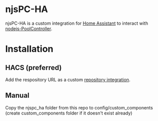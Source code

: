 # njsPC-HA
njsPC-HA is a custom integration for [Home Assistant](https://www.home-assistant.io/) to interact with [nodejs-PoolController](https://github.com/tagyoureit/nodejs-poolController).

# Installation

## HACS (preferred)
Add the respository URL as a custom [repository integration](https://hacs.xyz/docs/faq/custom_repositories).

## Manual
Copy the njspc_ha folder from this repo to config/custom_components (create custom_components folder if it doesn't exist already)